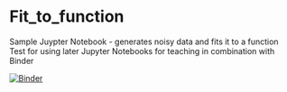 # Fit_to_function
Sample Juypter Notebook - generates noisy data and fits it to a function 
Test for using later Jupyter Notebooks for teaching in combination with Binder

[![Binder](https://mybinder.org/badge_logo.svg)](https://mybinder.org/v2/gh/Friedhoff-JLU/Test_Course/master)
